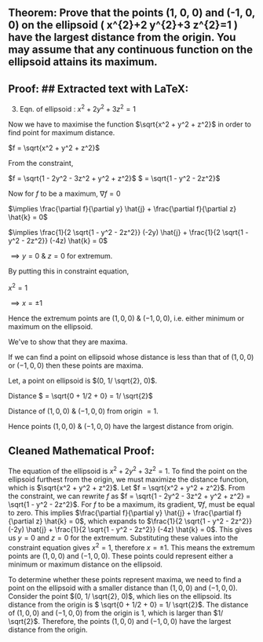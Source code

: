 ## Theorem: Prove that the points (1, 0, 0) and (-1, 0, 0) on the ellipsoid \( x^{2}+2 y^{2}+3 z^{2}=1 \) have the largest distance from the origin. You may assume that any continuous function on the ellipsoid attains its maximum.


## Proof: ## Extracted text with LaTeX:

3. Eqn. of ellipsoid : $x^2 + 2y^2 + 3z^2 = 1$

Now we have to maximise the function $\sqrt{x^2 + y^2 + z^2}$ in order to find point for maximum distance. 

$f = \sqrt{x^2 + y^2 + z^2}$

From the constraint,

$f = \sqrt{1 - 2y^2 - 3z^2 + y^2 + z^2}$
$ = \sqrt{1 - y^2 - 2z^2}$

Now for $f$ to be a maximum,
$\nabla f = 0$

$\implies \frac{\partial f}{\partial y} \hat{j} + \frac{\partial f}{\partial z} \hat{k} = 0$

$\implies \frac{1}{2 \sqrt{1 - y^2 - 2z^2}} (-2y) \hat{j} + \frac{1}{2 \sqrt{1 - y^2 - 2z^2}} (-4z) \hat{k} = 0$

$\implies y = 0$  & $z = 0$ for extremum.

By putting this in constraint equation,

$x^2 = 1$

$\implies x = \pm 1$

Hence the extremum points are $(1, 0, 0)$ & $(-1, 0, 0)$, i.e. either minimum or maximum on the ellipsoid.

We've to show that they are maxima.

If we can find a point on ellipsoid whose distance is less than that of $(1, 0, 0)$ or $(-1, 0, 0)$ then these points are maxima.

Let, a point on ellipsoid is $(0, 1/ \sqrt{2}, 0)$.

Distance $ = \sqrt{0 + 1/2 + 0} = 1/ \sqrt{2}$

Distance of $(1, 0, 0)$ & $(-1, 0, 0)$ from origin $= 1$.

Hence points $(1, 0, 0)$ & $(-1, 0, 0)$ have the largest distance from origin. 


## Cleaned Mathematical Proof:

The equation of the ellipsoid is $x^2 + 2y^2 + 3z^2 = 1$. To find the point on the ellipsoid furthest from the origin, we must maximize the distance function, which is $\sqrt{x^2 + y^2 + z^2}$. Let $f = \sqrt{x^2 + y^2 + z^2}$. From the constraint, we can rewrite $f$ as $f = \sqrt{1 - 2y^2 - 3z^2 + y^2 + z^2} = \sqrt{1 - y^2 - 2z^2}$. For $f$ to be a maximum, its gradient,  $\nabla f$, must be equal to zero. This implies $\frac{\partial f}{\partial y} \hat{j} + \frac{\partial f}{\partial z} \hat{k} = 0$, which expands to $\frac{1}{2 \sqrt{1 - y^2 - 2z^2}} (-2y) \hat{j} + \frac{1}{2 \sqrt{1 - y^2 - 2z^2}} (-4z) \hat{k} = 0$. This gives us $y = 0$  and $z = 0$ for the extremum. Substituting these values into the constraint equation gives $x^2 = 1$, therefore $x = \pm 1$. This means the extremum points are $(1, 0, 0)$ and  $(-1, 0, 0)$. These points could represent either a minimum or maximum distance on the ellipsoid.  

To determine whether these points represent maxima, we need to find a point on the ellipsoid with a smaller distance than  $(1, 0, 0)$ and $(-1, 0, 0)$. Consider the point $(0, 1/ \sqrt{2}, 0)$, which lies on the ellipsoid. Its distance from the origin is $ \sqrt{0 + 1/2 + 0} = 1/ \sqrt{2}$.  The distance of  $(1, 0, 0)$ and $(-1, 0, 0)$ from the origin is 1, which is larger than $1/ \sqrt{2}$. Therefore,  the points $(1, 0, 0)$ and $(-1, 0, 0)$ have the largest distance from the origin. 
